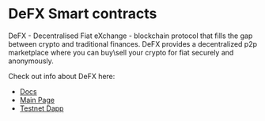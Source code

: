 # DeFX Smart contracts

DeFX - Decentralised Fiat eXchange - blockchain protocol that fills the gap between crypto and traditional finances. DeFX provides a decentralized p2p marketplace where you can buy\sell your crypto for fiat securely and anonymously.


Check out info about DeFX here:
- [Docs](https://docs.defx.finance)
- [Main Page](https://defx.finance)
- [Testnet Dapp](https://testnet.defx.finance)
